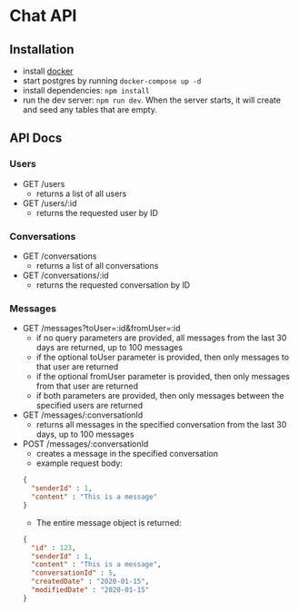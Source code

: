 # Chat API
## Installation
* install [docker](https://docs.docker.com/docker-for-mac/install/)
* start postgres by running `docker-compose up -d`
* install dependencies: `npm install`
* run the dev server: `npm run dev`. When the server starts, it will create and seed any tables that are empty.

## API Docs

### Users
* GET /users
  * returns a list of all users
* GET /users/:id
  * returns the requested user by ID

### Conversations
* GET /conversations
  * returns a list of all conversations
* GET /conversations/:id
  * returns the requested conversation by ID

### Messages
* GET /messages?toUser=:id&fromUser=:id
  * if no query parameters are provided, all messages from the last 30 days are returned, up to 100 messages
  * if the optional toUser parameter is provided, then only messages to that user are returned
  * if the optional fromUser parameter is provided, then only messages from that user are returned
  * if both parameters are provided, then only messages between the specified users are returned
* GET /messages/:conversationId
  * returns all messages in the specified conversation from the last 30 days, up to 100 messages
* POST /messages/:conversationId
  * creates a message in the specified conversation
  * example request body:
  ```json
  {
    "senderId" : 1,
    "content" : "This is a message"
  }
  ```
  * The entire message object is returned:
  ```json
  {
    "id" : 123,
    "senderId" : 1,
    "content" : "This is a message",
    "conversationId" : 5,
    "createdDate" : "2020-01-15",
    "modifiedDate" : "2020-01-15"
  }
  ```


